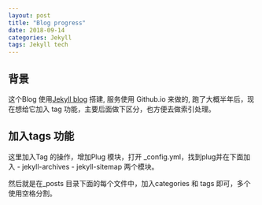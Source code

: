 ```yaml
---
layout: post
title: "Blog progress"
date: 2018-09-14
categories: Jekyll
tags: Jekyll tech
---
```


## 背景

这个Blog 使用[Jekyll blog](https://jekyllrb.com) 搭建, 服务使用 Github.io 来做的, 跑了大概半年后，现在想给它加入 tag 功能，主要后面做下区分，也方便去做索引处理。

## 加入tags 功能

这里加入Tag 的操作，增加Plug 模块，打开 _config.yml，找到plug并在下面加入 - jekyll-archives - jekyll-sitemap 两个模块。

然后就是在_posts 目录下面的每个文件中，加入categories 和 tags 即可，多个使用空格分割。
